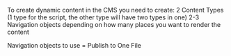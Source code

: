To create dynamic content in the CMS you need to create:
2 Content Types (1 type for the script, the other type will have two types in one)
2-3 Navigation objects depending on how many places you want to render the content

Navigation objects to use = Publish to One File
